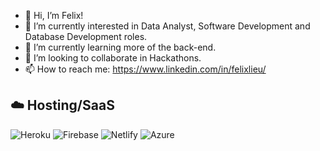 - 👋 Hi, I’m Felix!
- 👀 I’m currently interested in Data Analyst, Software Development and Database Development roles.
- 🌱 I’m currently learning more of the back-end.
- 💞️ I’m looking to collaborate in Hackathons.
- 📫 How to reach me: https://www.linkedin.com/in/felixlieu/

<!---
mScrub/mScrub is a ✨ special ✨ repository because its `README.md` (this file) appears on your GitHub profile.
You can click the Preview link to take a look at your changes.
--->

## ☁️ Hosting/SaaS
![Heroku](https://img.shields.io/badge/heroku-%23430098.svg?style=for-the-badge&logo=heroku&logoColor=white)
![Firebase](https://img.shields.io/badge/firebase-%23039BE5.svg?style=for-the-badge&logo=firebase)
![Netlify](https://img.shields.io/badge/netlify-%23000000.svg?style=for-the-badge&logo=netlify&logoColor=#00C7B7)
![Azure](https://img.shields.io/badge/azure-%230072C6.svg?style=for-the-badge&logo=microsoftazure&logoColor=white)


<!-- [![Top Langs](https://github-readme-stats.vercel.app/api/top-langs/?username=mScrub&theme=ayu-mirage)](https://github.com/mScrub/github-readme-stats) -->
